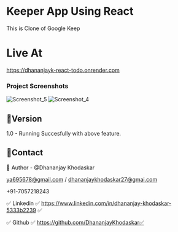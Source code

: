 # Keeper App Using React

This is Clone of Google Keep


# Live At
https://dhananjayk-react-todo.onrender.com


### Project Screenshots
![Screenshot_5](https://user-images.githubusercontent.com/125384723/236637317-1f3de5c1-a661-44fe-b1b9-5cd25bed0468.png)
![Screenshot_4](https://user-images.githubusercontent.com/125384723/236637318-41dcdd91-ee76-43a8-bb91-24cfa5b5b35a.png)


## 🚦Version
1.0 - Running Succesfully with above feature.
## 👦Contact
🔗 Author - @Dhananjay Khodaskar 

ya695678@gmail.com / dhananjaykhodaskar27@gmai.com 

+91-7057218243

✅ Linkedin ✅ https://www.linkedin.com/in/dhananjay-khodaskar-5333b2239 ✅

✅ Github   ✅ https://github.com/DhananjayKhodaskar✅
